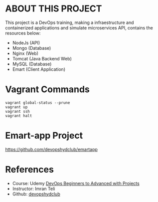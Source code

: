# ABOUT THIS PROJECT

This project is a DevOps training, making a infraestructure and containerized applications and simulate microservices API, contains the resources below:

- NodeJs    (API)
- Mongo     (Database)
- Nginx     (Web)
- Tomcat    (Java Backend Web)
- MySQL     (Database)
- Emart     (Client Application)

# Vagrant Commands

````
vagrant global-status --prune
vagrant up
vagrant ssh
vagrant halt
````
# Emart-app Project
https://github.com/devopshydclub/emartapp

# References
- Course: Udemy [DevOps Beginners to Advanced with Projects](https://www.udemy.com/course/decodingdevops/?couponCode=ST11MT91624B)
- Instructor: Imran Teli
- Github: [devopshydclub](https://github.com/devopshydclub)